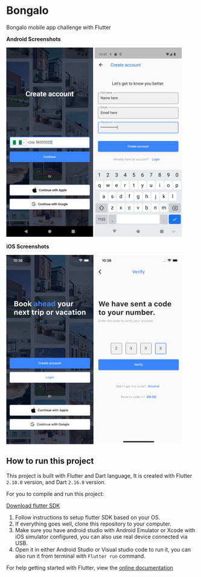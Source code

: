 # Bongalo

Bongalo mobile app challenge with Flutter

**Android Screenshots**

<img src="https://github.com/RegisSaffi/bongalo-challenge/blob/main/assets/screenshots/android1.png" height="500" alt="Android screenshot 1">           <img src="https://github.com/RegisSaffi/bongalo-challenge/blob/main/assets/screenshots/android2.png" height="500" alt="Android screenshot">    

**iOS Screenshots**


<img src="https://github.com/RegisSaffi/bongalo-challenge/blob/main/assets/screenshots/ios1.png" height="500" alt="iOS screenshot 1">                    <img src="https://github.com/RegisSaffi/bongalo-challenge/blob/main/assets/screenshots/ios2.png" height="500" alt="iOS screenshot 2">  

## How to run this project

This project is built with Flutter and Dart language, It is created with Flutter `2.10.0` version, and Dart `2.16.0` version.

For you to compile and run this project:

[Download flutter SDK](https://flutter.dev/)

1. Follow instructions to setup flutter SDK based on your OS.
1. If everything goes well, clone this repository to your computer.
1. Make sure you have android studio with Android Emulator or Xcode with iOS simulator configured, you can also use real device connected via USB.
1. Open it in either Android Studio or Visual studio code to run it, you can also run it from terminal with `Flutter run` command.



For help getting started with Flutter, view the [online documentation](https://flutter.dev/docs)
